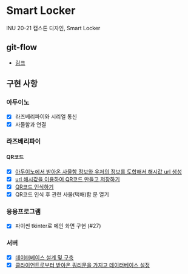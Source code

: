 # Smart Locker

INU 20-21 캡스톤 디자인, Smart Locker

## git-flow

- [링크](https://woowabros.github.io/experience/2017/10/30/baemin-mobile-git-branch-strategy.html)

## 구현 사항

### 아두이노

- [x] 라즈베리파이와 시리얼 통신
- [x] 사물함과 연결

### 라즈베리파이

#### QR코드

- [x] [아두이노에서 받아온 사물함 정보와 유저의 정보를 도합해서 해시값 url 생성](./src/utils/README.md#해시)
- [x] [url 해시값을 이용하여 QR코드 만들고 저장하기](./src/utils/README.md#QR코드)
- [x] [QR코드 인식하기](./src/utils/README.md#QR인식)
- [x] QR코드 인식 후 관련 사물(택배)함 문 열기

### 응용프로그램

- [x] 파이썬 tkinter로 메인 화면 구현 (#27)

### 서버

- [x] [데이터베이스 설계 및 구축](https://drawsql.app/--185/diagrams/smart-locker)
- [x] [클라이언트로부터 받아온 쿼리문을 가지고 데이터베이스 설정](./src/utils/README.md#SQL)

